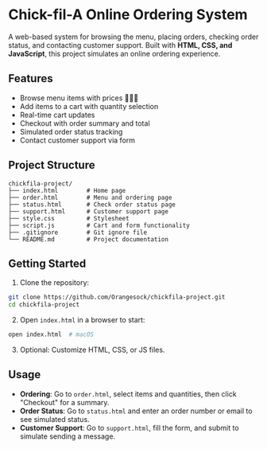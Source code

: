 # Chick-fil-A Online Ordering System

A web-based system for browsing the menu, placing orders, checking order 
status, and contacting customer support. Built with **HTML, CSS, and 
JavaScript**, this project simulates an online ordering experience.

## Features

- Browse menu items with prices 🍔🍟🥤  
- Add items to a cart with quantity selection  
- Real-time cart updates  
- Checkout with order summary and total  
- Simulated order status tracking  
- Contact customer support via form  

## Project Structure

```
chickfila-project/
├── index.html        # Home page
├── order.html        # Menu and ordering page
├── status.html       # Check order status page
├── support.html      # Customer support page
├── style.css         # Stylesheet
├── script.js         # Cart and form functionality
├── .gitignore        # Git ignore file
└── README.md         # Project documentation
```

## Getting Started

1. Clone the repository:

```bash
git clone https://github.com/Orangesock/chickfila-project.git
cd chickfila-project
```

2. Open `index.html` in a browser to start:

```bash
open index.html  # macOS
```

3. Optional: Customize HTML, CSS, or JS files.

## Usage

- **Ordering**: Go to `order.html`, select items and quantities, then 
click "Checkout" for a summary.  
- **Order Status**: Go to `status.html` and enter an order number or email 
to see simulated status.  
- **Customer Support**: Go to `support.html`, fill the form, and submit to 
simulate sending a message.